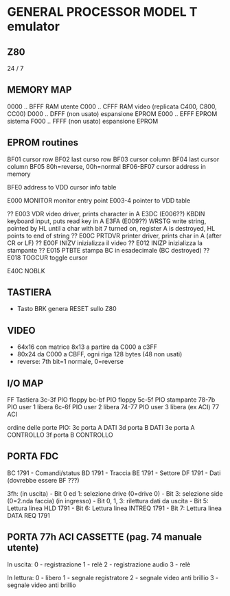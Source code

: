 # GENERAL PROCESSOR MODEL T emulator

## Z80

24 / 7


## MEMORY MAP

0000 .. BFFF RAM utente
C000 .. CFFF RAM video  (replicata C400, C800, CC00)
D000 .. DFFF (non usato) espansione EPROM
E000 .. EFFF EPROM sistema
F000 .. FFFF (non usato) espansione EPROM

## EPROM routines

BF01 cursor row
BF02 last curso row
BF03 cursor column
BF04 last cursor column
BF05 80h=reverse, 00h=normal
BF06-BF07 cursor address in memory

BFE0 address to VDD cursor info table

E000    MONITOR   monitor entry point
E003-4  pointer to VDD table

?? E003 VDR       video driver, prints character in A
E3DC (E006??) KBDIN keyboard input, puts read key in A
E3FA (E009??) WRSTG write string, pointed by HL until a char with bit 7 turned on,
                    register A is destroyed, HL points to end of string
?? E00C PRTDVR    printer driver, prints char in A (after CR or LF)
?? E00F INIZV     inizializza il video
?? E012 INIZP     inizializza la stampante
?? E015 PTBTE     stampa BC in esadecimale (BC destroyed)
?? E018 TOGCUR    toggle cursor

E40C NOBLK

## TASTIERA

- Tasto BRK genera RESET sullo Z80

## VIDEO

- 64x16 con matrice 8x13 a partire da C000 a c3FF
- 80x24 da C000 a CBFF, ogni riga 128 bytes (48 non usati)
- reverse: 7th bit=1 normale, 0=reverse

## I/O MAP

FF      Tastiera
3c-3f   PIO floppy
bc-bf   PIO floppy
5c-5f   PIO stampante
78-7b   PIO user 1 libera
6c-6f   PIO user 2 libera
74-77   PIO user 3 libera (ex ACI)
77      ACI

ordine delle porte PIO:
3c porta A DATI
3d porta B DATI
3e porta A CONTROLLO
3f porta B CONTROLLO

## PORTA FDC
BC 1791 - Comandi/status
BD 1791 - Traccia
BE 1791 - Settore
DF 1791 - Dati  (dovrebbe essere BF ???)

3fh: (in uscita)
    - Bit 0 ed 1: selezione drive (0=drive 0)
    - Bit 3: selezione side (0=2.nda faccia)
    (in ingresso)
    - Bit 0, 1, 3: rilettura dati da uscita
    - Bit 5: Lettura linea HLD 1791
    - Bit 6: Lettura linea INTREQ 1791
    - Bit 7: Lettura linea DATA REQ 1791

## PORTA 77h ACI CASSETTE (pag. 74 manuale utente)

In uscita:
0 - registrazione
1 - relè
2 - registrazione audio
3 - relè

In lettura:
0 - libero
1 - segnale registratore
2 - segnale video anti brillio
3 - segnale video anti brillio

